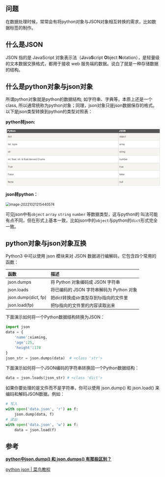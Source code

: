 ## 问题

在数据处理时候，常常会有将python对象与JSON对象相互转换的需求，比如数据标签的制作。

## 什么是JSON 

JSON 指的是 JavaScript 对象表示法（**J**ava**S**cript **O**bject **N**otation），是轻量级的文本数据交换格式，都用于接收 web 服务端的数据。说白了就是一种存储数据的结构。

## 什么是python对象与json对象

所谓python对象就是python的数据结构, 如字符串、字典等，本质上还是一个class, 所以通常统称为python对象；同理，json对象只是json数据保存的格式。以下是json类型转换到python的类型对照表：

**python转json:**

<img src="https://raw.githubusercontent.com/kongyan66/Img-for-md/master/img/image-20221021215659313.png" alt="image-20221021215659313" style="zoom:80%;" />

**json转python：**

<img src="C:\Users\10428\AppData\Roaming\Typora\typora-user-images\image-20221021215440574.png" alt="image-20221021215440574" style="zoom: 80%;" />

可见json中有`object` `array`	`string` `number` 等数据类型，这与python的 叫法可能有点不同，但在形式上基本一致，比如json中的`object`与python的`dict`形式完全一致。

## python对象与json对象互换

Python3 中可以使用 json 模块来对 JSON 数据进行编解码，它包含四个常用的函数：

| 函数                | 描述                                     |
| :------------------ | :--------------------------------------- |
| json.dumps          | 将 Python 对象编码成 JSON 字符串         |
| json.loads          | 将已编码的 JSON 字符串解码为 Python 对象 |
| json.dump(dict, fp) | 把dict转换成str类型存到fp指向的文件里    |
| json.load(fp)       | 把fp指向的文件里的内容读取出来           |

下面演示如何将一个Python数据结构转换为JSON：

```python
import json
data = {
    'name':xiaming,
    'age':25,
    'height':178
}
json_str = json.dumps(data)  # <class 'str'>
```

下面演示如何将一个JSON编码的字符串转换回一个Python数据结构：

```python
data = json.loads(json_str) # <class 'dict'>
```

如果你要处理的是文件而不是字符串，你可以使用 json.dump() 和 json.load() 来编码和解码JSON数据。例如：

```python
# 写入
with open('data.json', 'r') as f:
    json.dump(data, f)
# 读出
with open('data.json', 'w') as f:
    data = json.load(f)
```



## 参考

[**python中json.dump() 和 json.dumps() 有那些区别？**](https://blog.51cto.com/u_14246112/3141416)

[python json | 菜鸟教程](https://www.runoob.com/python/python-json.html)